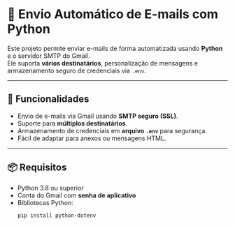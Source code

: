 # 📧 Envio Automático de E-mails com Python

Este projeto permite enviar e-mails de forma automatizada usando **Python** e o servidor SMTP do Gmail.  
Ele suporta **vários destinatários**, personalização de mensagens e armazenamento seguro de credenciais via `.env`.

---

## 🚀 Funcionalidades
- Envio de e-mails via Gmail usando **SMTP seguro (SSL)**.
- Suporte para **múltiplos destinatários**.
- Armazenamento de credenciais em **arquivo `.env`** para segurança.
- Fácil de adaptar para anexos ou mensagens HTML.

---

## 📦 Requisitos
- Python 3.8 ou superior
- Conta do Gmail com **senha de aplicativo**
- Bibliotecas Python:
  ```bash
  pip install python-dotenv

